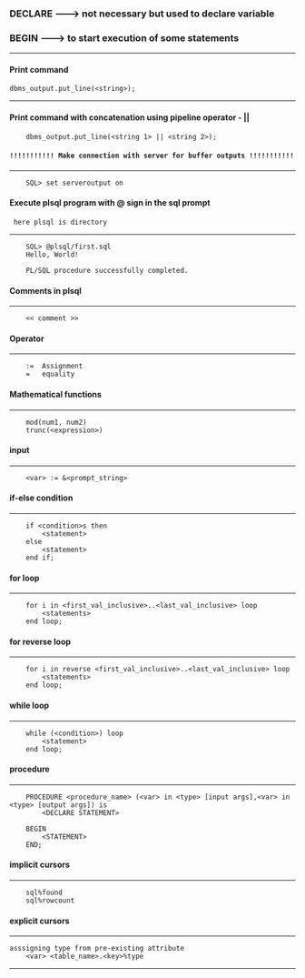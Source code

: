 
### DECLARE ---> not necessary but used to declare variable
### BEGIN   ---> to start execution of some statements

<hr>

#### Print command

```
dbms_output.put_line(<string>);
```

<hr>

#### Print command with concatenation using pipeline operator - ||

```
	dbms_output.put_line(<string 1> || <string 2>);
```

#### `!!!!!!!!!!! Make connection with server for buffer outputs !!!!!!!!!!!`


<hr>

```
	SQL> set serveroutput on
```
#### Execute plsql program with @ sign in the sql prompt
	 here plsql is directory


<hr>

```
	SQL> @plsql/first.sql
	Hello, World!

	PL/SQL procedure successfully completed.
```
#### Comments in plsql


<hr>

```
	<< comment >>
```
#### Operator


<hr>

```
	:=  Assignment
	= 	equality
```
#### Mathematical functions


<hr>

```
	mod(num1, num2)
	trunc(<expression>)
```
#### input


<hr>

```
	<var> := &<prompt_string>
```
#### if-else condition


<hr>

```
	if <condition>s then
		<statement>
	else
		<statement>
	end if;
```
#### for loop


<hr>

```
	for i in <first_val_inclusive>..<last_val_inclusive> loop
		<statements>
	end loop;
```
#### for reverse loop


<hr>

```
	for i in reverse <first_val_inclusive>..<last_val_inclusive> loop
		<statements>
	end loop;
```
#### while loop


<hr>

```
	while (<condition>) loop
		<statement>
	end loop;
```
#### procedure


<hr>

```
	PROCEDURE <procedure_name> (<var> in <type> [input args],<var> in <type> [output args]) is
		<DECLARE STATEMENT>

	BEGIN
		<STATEMENT>
	END;
```
#### implicit cursors


<hr>

```
	sql%found
	sql%rowcount
```
#### explicit cursors


<hr>

```
asssigning type from pre-existing attribute
	<var> <table_name>.<key>%type
```


<hr>
